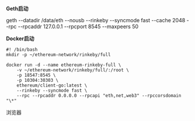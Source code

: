**Geth启动**

geth --datadir /data/eth --nousb --rinkeby --syncmode fast --cache 2048 --rpc --rpcaddr 127.0.0.1 --rpcport 8545 --maxpeers 50

**Docker启动**

```
#! /bin/bash
mkdir -p ~/ethereum-network/rinkeby/full

docker run -d --name ethereum-rinkeby-full \
    -v ~/ethereum-network/rinkeby/full/:/root \
    -p 18547:8545 \
    -p 10304:30303 \
    ethereum/client-go:latest \
    --rinkeby --syncmode fast \
    --rpc --rpcaddr 0.0.0.0 --rpcapi "eth,net,web3" --rpccorsdomain "\*"
```

浏览器

